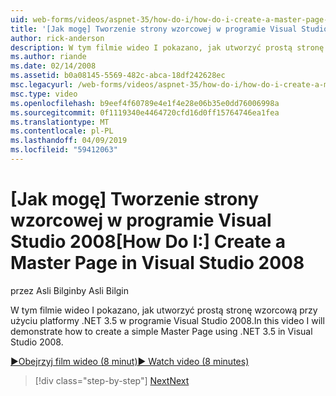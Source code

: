 ```yaml
---
uid: web-forms/videos/aspnet-35/how-do-i/how-do-i-create-a-master-page-in-visual-studio-2008
title: '[Jak mogę] Tworzenie strony wzorcowej w programie Visual Studio 2008 | Dokumentacja firmy Microsoft'
author: rick-anderson
description: W tym filmie wideo I pokazano, jak utworzyć prostą stronę wzorcową przy użyciu platformy .NET 3.5 w programie Visual Studio 2008.
ms.author: riande
ms.date: 02/14/2008
ms.assetid: b0a08145-5569-482c-abca-18df242628ec
msc.legacyurl: /web-forms/videos/aspnet-35/how-do-i/how-do-i-create-a-master-page-in-visual-studio-2008
msc.type: video
ms.openlocfilehash: b9eef4f60789e4e1f4e28e06b35e0dd76006998a
ms.sourcegitcommit: 0f1119340e4464720cfd16d0ff15764746ea1fea
ms.translationtype: MT
ms.contentlocale: pl-PL
ms.lasthandoff: 04/09/2019
ms.locfileid: "59412063"
---
```

# <a name="how-do-i-create-a-master-page-in-visual-studio-2008"></a><span data-ttu-id="950a1-103">[Jak mogę] Tworzenie strony wzorcowej w programie Visual Studio 2008</span><span class="sxs-lookup"><span data-stu-id="950a1-103">[How Do I:] Create a Master Page in Visual Studio 2008</span></span>

<span data-ttu-id="950a1-104">przez Asli Bilgin</span><span class="sxs-lookup"><span data-stu-id="950a1-104">by Asli Bilgin</span></span>

<span data-ttu-id="950a1-105">W tym filmie wideo I pokazano, jak utworzyć prostą stronę wzorcową przy użyciu platformy .NET 3.5 w programie Visual Studio 2008.</span><span class="sxs-lookup"><span data-stu-id="950a1-105">In this video I will demonstrate how to create a simple Master Page using .NET 3.5 in Visual Studio 2008.</span></span>

[<span data-ttu-id="950a1-106">&#9654;Obejrzyj film wideo (8 minut)</span><span class="sxs-lookup"><span data-stu-id="950a1-106">&#9654; Watch video (8 minutes)</span></span>](https://channel9.msdn.com/Blogs/ASP-NET-Site-Videos/how-do-i-create-a-master-page-in-visual-studio-2008)

> [!div class="step-by-step"]
> [<span data-ttu-id="950a1-107">Next</span><span class="sxs-lookup"><span data-stu-id="950a1-107">Next</span></span>](how-do-i-create-nested-master-page-in-visual-studio-2008.md)

